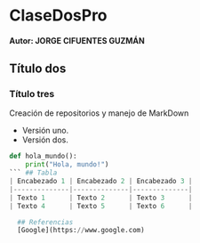 # ClaseDosPro
#### Autor: JORGE CIFUENTES GUZMÁN
## Título dos
### Título tres
Creación de repositorios y manejo de MarkDown
- Versión uno.
- Versión dos.

```python
def hola_mundo():
    print("Hola, mundo!")
``` ## Tabla
| Encabezado 1 | Encabezado 2 | Encabezado 3 |
|--------------|--------------|--------------|
| Texto 1      | Texto 2      | Texto 3      |
| Texto 4      | Texto 5      | Texto 6      |

  ## Referencias
  [Google](https://www.google.com)
